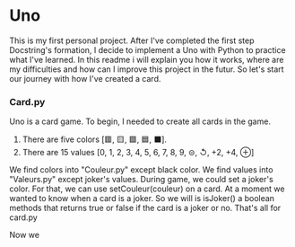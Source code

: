 # Uno
This is my first personal project. After I've completed the first step Docstring's formation, I decide to implement a Uno with Python to practice what I've learned.
In this readme i will explain you how it works, where are my difficulties and how can I improve this project in the futur.
So let's start our journey with how I've created a card.

### Card.py
Uno is a card game. To begin, I needed to create all cards in the game. 
  1. There are five colors [🟥, 🟨, 🟩, 🟦, ⬛].
  2. There are 15 values [0, 1, 2, 3, 4, 5, 6, 7, 8, 9, ⊝, ↺, +2, +4, ⊕]

We find colors into "Couleur.py" except black color.
We find values into "Valeurs.py" except joker's values.
During game, we could set a joker's color. For that, we can use setCouleur(couleur) on a card.
At a moment we wanted to know when a card is a joker. So we will is isJoker() a boolean methods that returns true or false if the card is a joker or no.
That's all for card.py

Now we 
